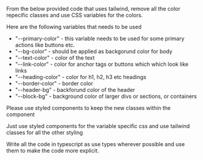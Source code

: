 From the below provided code that uses tailwind, remove all the color repecific classes and use CSS variables for the colors. 

Here are the following variables that needs to be used

- "--primary-color" -  this variable needs to be used for some primary actions like buttons etc. 
- "--bg-color" - should be applied as backgorund color for body
- "--text-color" - color of the text
- "--link-color" - color for anchor tags or buttons which which look like links
- "--heading-color" - color for h1, h2, h3 etc headings
- "--border-color" - border color
- "--header-bg" - backforund color of the header
- "--block-bg" - background color of larger divs or sections, or containers

Please use styled components to keep the new classes within the component

Just use styled components for the variable specific css and use tailwind classes for all the other styling

Write all the code in typescript as use types wherever possible and use them to make the code more explicit. 


